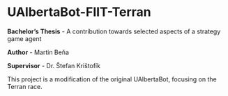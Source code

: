 # UAlbertaBot-FIIT-Terran

**Bachelor’s Thesis** - A contribution towards selected aspects of a strategy game agent

**Author** - Martin Beňa

**Supervisor** - Dr. Štefan Krištofík

This project is a modification of the original UAlbertaBot, focusing on the Terran race.





